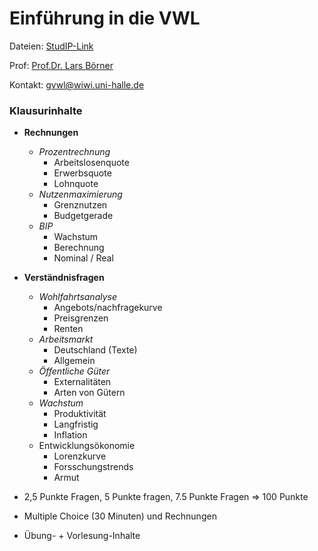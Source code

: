 

# Einführung in die VWL

Dateien: [StudIP-Link](https://studip.uni-halle.de/dispatch.php/course/details?sem_id=cbc118b597a7b750d1503bfb3191295c)

Prof: [Prof.Dr. Lars Börner](https://studip.uni-halle.de:443/dispatch.php/profile?cid=cbc118b597a7b750d1503bfb3191295c&username=andfw)

Kontakt: gvwl@wiwi.uni-halle.de

### Klausurinhalte

- **Rechnungen**
    - *Prozentrechnung*
        - Arbeitslosenquote
        - Erwerbsquote
        - Lohnquote
    - *Nutzenmaximierung*
        - Grenznutzen
        - Budgetgerade
    - *BIP*
        - Wachstum
        - Berechnung
        - Nominal / Real
- **Verständnisfragen**
    - *Wohlfahrtsanalyse*
        - Angebots/nachfragekurve
        - Preisgrenzen
        - Renten
    - *Arbeitsmarkt*
        - Deutschland (Texte)
        - Allgemein
    - *Öffentliche Güter*
        - Externalitäten
        - Arten von Gütern
    - *Wachstum*
        - Produktivität
        - Langfristig
        - Inflation
    - Entwicklungsökonomie
        - Lorenzkurve
        - Forsschungstrends
        - Armut



- 2,5 Punkte Fragen, 5 Punkte fragen, 7.5 Punkte Fragen => 100 Punkte
- Multiple Choice (30 Minuten) und Rechnungen
- Übung- + Vorlesung-Inhalte



